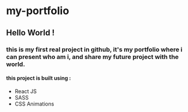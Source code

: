 # my-portfolio

## Hello World !
### this is my first real project in github, it's my portfolio where i can present who am i, and share my future project with the world.
#### this project is built using :
- React JS
- SASS
- CSS Animations
